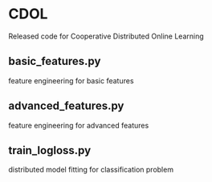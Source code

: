 # CDOL
Released code for Cooperative Distributed Online Learning

## basic_features.py
feature engineering for basic features

## advanced_features.py
feature engineering for advanced features

## train_logloss.py
distributed model fitting for classification problem

